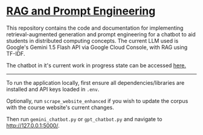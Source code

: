 # [RAG and Prompt Engineering](https://jsz.pythonanywhere.com/)

This repository contains the code and documentation for implementing retrieval-augmented generation and prompt engineering for a chatbot to aid students in distributed computing concepts. The current LLM used is Google's Gemini 1.5 Flash API via Google Cloud Console, with RAG using TF-IDF.

The chatbot in it's current work in progress state can be accessed [here.](https://jsz.pythonanywhere.com/)

---

To run the application locally, first ensure all dependencies/libraries are installed and API keys loaded in `.env`.

Optionally, run `scrape_website_enhanced` if you wish to update the corpus with the course website's current changes.

Then run `gemini_chatbot.py` or `gpt_chatbot.py` and navigate to http://127.0.0.1:5000/.

